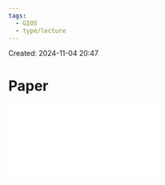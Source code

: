 ```yaml
---
tags:
  - GIOS
  - type/lecture
---
```

Created: 2024-11-04 20:47
# Paper

![](/img/P4L1-implementing-RPC.pdf)



